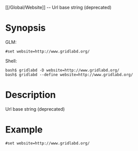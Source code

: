 [[/Global/Website]] -- Url base string (deprecated)

# Synopsis
GLM:
~~~
#set website=http://www.gridlabd.org/
~~~
Shell:
~~~
bash$ gridlabd -D website=http://www.gridlabd.org/
bash$ gridlabd --define website=http://www.gridlabd.org/
~~~

# Description

Url base string (deprecated)

# Example

~~~
#set website=http://www.gridlabd.org/
~~~

